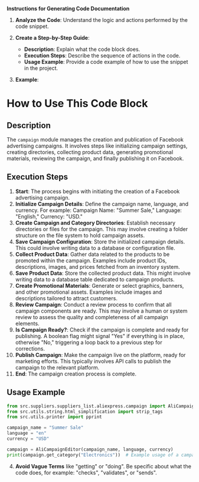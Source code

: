 **Instructions for Generating Code Documentation**

1. **Analyze the Code**: Understand the logic and actions performed by the code snippet.

2. **Create a Step-by-Step Guide**:
    - **Description**: Explain what the code block does.
    - **Execution Steps**: Describe the sequence of actions in the code.
    - **Usage Example**: Provide a code example of how to use the snippet in the project.

3. **Example**:

How to Use This Code Block
=========================================================================================

Description
-------------------------
The `campaign` module manages the creation and publication of Facebook advertising campaigns.  It involves steps like initializing campaign settings, creating directories, collecting product data, generating promotional materials, reviewing the campaign, and finally publishing it on Facebook.

Execution Steps
-------------------------
1. **Start**: The process begins with initiating the creation of a Facebook advertising campaign.
2. **Initialize Campaign Details**: Define the campaign name, language, and currency. For example: Campaign Name: "Summer Sale," Language: "English," Currency: "USD."
3. **Create Campaign and Category Directories**: Establish necessary directories or files for the campaign. This may involve creating a folder structure on the file system to hold campaign assets.
4. **Save Campaign Configuration**: Store the initialized campaign details. This could involve writing data to a database or configuration file.
5. **Collect Product Data**: Gather data related to the products to be promoted within the campaign. Examples include product IDs, descriptions, images, and prices fetched from an inventory system.
6. **Save Product Data**: Store the collected product data. This might involve writing data to a database table dedicated to campaign products.
7. **Create Promotional Materials**: Generate or select graphics, banners, and other promotional assets. Examples include images and descriptions tailored to attract customers.
8. **Review Campaign**: Conduct a review process to confirm that all campaign components are ready. This may involve a human or system review to assess the quality and completeness of all campaign elements.
9. **Is Campaign Ready?**: Check if the campaign is complete and ready for publishing. A boolean flag might signal "Yes" if everything is in place, otherwise "No," triggering a loop back to a previous step for corrections.
10. **Publish Campaign**: Make the campaign live on the platform, ready for marketing efforts. This typically involves API calls to publish the campaign to the relevant platform.
11. **End**: The campaign creation process is complete.

Usage Example
-------------------------

```python
from src.suppliers.suppliers_list.aliexpress.campaign import AliCampaignEditor
from src.utils.string.html_simplification import strip_tags
from src.utils.printer import pprint

campaign_name = "Summer Sale"
language = "en"
currency = "USD"

campaign = AliCampaignEditor(campaign_name, language, currency)
print(campaign.get_category("Electronics"))  # Example usage of a campaign method
```

4. **Avoid Vague Terms** like "getting" or "doing". Be specific about what the code does, for example: "checks", "validates", or "sends".